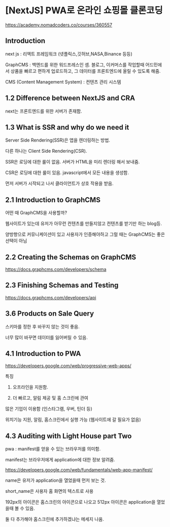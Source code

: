 # [NextJS] PWA로 온라인 쇼핑몰 클론코딩

https://academy.nomadcoders.co/courses/360557

## Introduction

next js : 리액트 프레임워크 (넷플릭스,깃허브,NASA,Binance 등등)

GraphCMS : 백엔드를 위한 워드프레스인 셈. 블로그, 이커머스를 작업할때 어드민에서 상품을 빠르고 편하게 업로드하고, 그 데이터를 프론트엔드에 올릴 수 있도록 해줌.

CMS (Content Management System) : 컨텐츠 관리 시스템

## 1.2 Difference between NextJS and CRA

next는 프론트엔드를 위한 서버가 존재함.

## 1.3 What is SSR and why do we need it 

Server Side Rendering(SSR)은 앱을 렌더링하는 방법.

다른 하나는 Client Side Rendering(CSR).

SSR은 로딩에 대한 룰이 없음. 서버가 HTML을 미리 렌더링 해서 보내줌.

CSR은 로딩에 대한 룰이 있음. javascript에서 모든 내용을 생성함.

먼저 서버가 시작되고 나서 클라이언트가 상호 작용을 받음.

## 2.1 Introduction to GraphCMS 

어떤 때 GraphCMS을 사용할까?

웹사이트가 있는데 유저가 아무런 컨텐츠를 만들지않고 컨텐츠를 받기만 하는 blog등.

양방향으로 커뮤니케이션이 있고 사용자가 인증해야하고 그럴 때는 GraphCMS는 좋은 선택이 아님

## 2.2 Creating the Schemas on GraphCMS

https://docs.graphcms.com/developers/schema

## 2.3 Finishing Schemas and Testing

https://docs.graphcms.com/developers/api

## 3.6 Products on Sale Query

스키마를 정한 후 바꾸지 않는 것이 좋음.

너무 많이 바꾸면 데이터를 잃어버릴 수 있음.

## 4.1 Introduction to PWA

https://developers.google.com/web/progressive-web-apps/


특징

1. 오프라인을 지원함.

2. 더 빠르고, 알림 제공 및 홈 스크린에 관여


많은 기업이 이용함 (인스타그램, 우버, 틴더 등)

위치기능 지원, 알림, 홈스크린에서 실행 가능 (웹사이트에 갈 필요가 없음)

## 4.3 Auditing with Light House part Two

pwa : manifest를 얻을 수 있는 브라우저를 의미함.

manifest는 브라우저에게 application에 대한 정보 알려줌.

https://developers.google.com/web/fundamentals/web-app-manifest/

name은 유저가 application을 열었을때 먼저 보는 것.

short_name은 사용자 홈 화면의 텍스트로 사용

192px의 아이콘은 홈스크린의 아이콘으로 나오고 512px 아이콘은 application을 열었을때 볼 수 있음.

둘 다 추가해야 홈스크린에 추가하겠냐는 메세지 나옴.